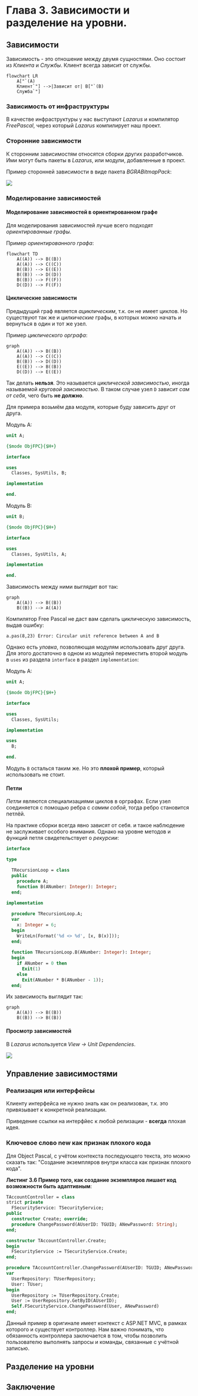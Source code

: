 # Глава 3. Зависимости и разделение на уровни.

## Зависимости

Зависимость - это отношение между двумя сущностями. Оно состоит из *Клиента* и *Службы*. Клиент всегда зависит от службы.

```mermaid
flowchart LR
    A["`(A)
	Клиент`"] -->|Зависит от| B["`(B)
	Служба`"]
```

### Зависимость от инфраструктуры

В качестве инфраструктуры у нас выступают *Lazarus* и компилятор *FreePascal*, через который *Lazarus* компилирует наш проект.

### Сторонние зависимости

К сторонним зависимостям относятся сборки других разработчиков. Ими могут быть пакеты в *Lazarus*, или модули, добавленные в проект.

Пример сторонней зависимости в виде пакета *BGRABitmapPack*:

![](media/dependencie_bgrabitmappack.png) 

### Моделирование зависимостей

#### Моделирование зависимостей в ориентированном графе

Для моделирования зависимостей лучше всего подходят *ориентированные графы*.

Пример *ориентированного графа*:
```mermaid
flowchart TD
	A((A)) --> B((B))
	A((A)) --> C((C))
	B((B)) --> E((E))
	B((B)) --> D((D))
	B((B)) --> F((F))
	D((D)) --> F((F))
```

#### Циклические зависимости

Предыдущий граф является *ациклическим*, т.к. он не имеет циклов. Но существуют так же и *цилкические* графы, в которых можно начать и вернуться в один и тот же узел.

Пример *циклического орграфа*:
```mermaid
graph
	A((A)) --> B((B))
	A((A)) --> C((C))
	B((B)) --> D((D))
	E((E)) --> B((B))
	D((D)) --> E((E))
```

Так делать **нельзя**. Это называется *циклической зависимостью*, иногда называемой *круговой заисимостью*. В таком случае узел ``D`` зависит *сам от себя*, чего быть **не должно**.

Для примера возьмём два модуля, которые буду зависить друг от друга.

Модуль A:

```Pascal
unit A;

{$mode ObjFPC}{$H+}

interface

uses
  Classes, SysUtils, B;

implementation

end.    
```

Модуль B:

```Pascal
unit B;

{$mode ObjFPC}{$H+}

interface

uses
  Classes, SysUtils, A;

implementation

end.  
```

Зависимость между ними выглядит вот так:

```mermaid
graph
	A((A)) --> B((B))
	B((B)) --> A((A))
```

Компилятор Free Pascal не даст вам сделать циклическую зависимость, выдав ошибку:

```
a.pas(8,23) Error: Circular unit reference between A and B
```

Однако есть *уловка*, позволяющая модулям использовать друг друга. Для этого достаточно в одном из модулей переместить второй модуль в ``uses`` из раздела ``interface`` в раздел ``implementation``:

Модуль А:

```Pascal
unit A;

{$mode ObjFPC}{$H+}

interface

uses
  Classes, SysUtils;

implementation

uses
  B;

end.        
```

Модуль ``B`` осталься таким же. Но это **плохой пример**, который использовать не стоит.

#### Петли

*Петли* являются специализациями циклов в орграфах. Если узел соединяется с помощью ребра с *самим собой*, тогда ребро становится петлёй.

На практике сборки всегда явно зависят от себя. и такое наблюдение не заслуживает особого внимания. Однако на уровне методов и функций петля свидетельствует о *рекурсии*:

```Pascal
interface

type

  TRecursionLoop = class
  public
    procedure A;
    function B(ANumber: Integer): Integer;
  end;
  
implementation

  procedure TRecursionLoop.A;
  var 
    x: Integer = 6;
  begin
    WriteLn(Format('%d <> %d', [x, B(x)]));
  end;
  
  function TRecursionLoop.B(ANumber: Integer): Integer;
  begin
    if ANumber = 0 then 
      Exit(1)
    else
      Exit(ANumber * B(ANumber - 1));
  end;
```

Их зависимость выглядит так:

```mermaid
graph
	A((A)) --> B((B))
	B((B)) --> B((B))
```

#### Просмотр зависимостей

В *Lazarus* используется *View -> Unit Dependencies*.

![](media/unitdependencies.png)

## Управление зависимостями

### Реализация или интерфейсы

Клиенту интерфейса не нужно знать как он реализован, т.к. это привязывает к конкретной реализации.

Приведение ссылки на интерфйес к любой релизации - **всегда** плохая идея.

### Ключевое слово new  как признак плохого кода

Для Object Pascal, с учётом контекста последующего текста, это можно сказать так: "Создание экземпляров внутри класса как признак плохого кода".

**Листинг 3.6 Пример того, как создание экземпляров лишает код возможности быть адаптивным**:

```Pascal
TAccountController = class
strict private
  FSecurityService: TSecurityService;
public
  constructor Create; override;
  procedure ChangePassword(AUserID: TGUID; ANewPassword: String);
end;

constructor TAccountController.Create;
begin
  FSecurityService := TSecurityService.Create;
end;

procedure TAccountController.ChangePassword(AUserID: TGUID; ANewPassword: String);
var
  UserRepository: TUserRepository;
  User: TUser;
begin
  UserRepository := TUserRepository.Create;
  User := UserRepository.GetByID(AUserID);
  Self.FSecurityService.ChangePassword(User, ANewPassword) 
end;
```

Данный пример в оригинале имеет контекст с ASP.NET MVC, в рамках которого и существует контроллер. Нам важно понимать, что обязанность контроллера заключается в том, чтобы позволить пользователю выполнять запросы и команды, связанные с учётной записью. 

## Разделение на уровни


## Заключение